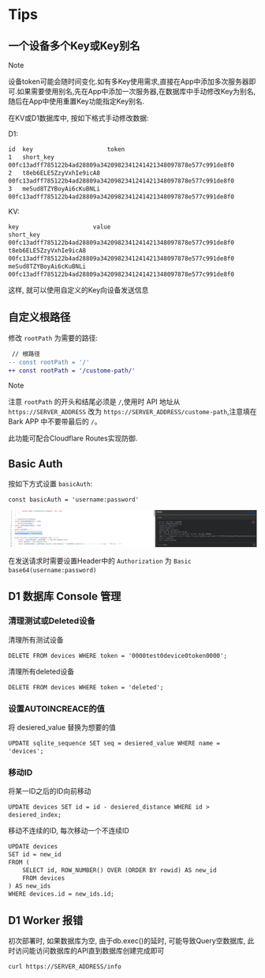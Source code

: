 # Tips

## 一个设备多个Key或Key别名

> [!NOTE]
> 设备token可能会随时间变化.如有多Key使用需求,直接在App中添加多次服务器即可.如果需要使用别名,先在App中添加一次服务器,在数据库中手动修改Key为别名,随后在App中使用重置Key功能指定Key别名.

在KV或D1数据库中, 按如下格式手动修改数据:

D1:
```
id  key                     token
1   short_key               00fc13adff785122b4ad28809a3420982341241421348097878e577c991de8f0
2   t8eb6ELE5ZzyVxhIe9icA8  00fc13adff785122b4ad28809a3420982341241421348097878e577c991de8f0
3   meSud8TZYBoyAi6cKuBNLi  00fc13adff785122b4ad28809a3420982341241421348097878e577c991de8f0
```

KV:
```
key                     value
short_key               00fc13adff785122b4ad28809a3420982341241421348097878e577c991de8f0
t8eb6ELE5ZzyVxhIe9icA8  00fc13adff785122b4ad28809a3420982341241421348097878e577c991de8f0
meSud8TZYBoyAi6cKuBNLi  00fc13adff785122b4ad28809a3420982341241421348097878e577c991de8f0
```

这样, 就可以使用自定义的Key向设备发送信息

## 自定义根路径

修改 `rootPath` 为需要的路径:

```diff
 // 根路径
-- const rootPath = '/'
++ const rootPath = '/custome-path/'
```

> [!NOTE]
> 注意 `rootPath` 的开头和结尾必须是 `/`,使用时 API 地址从 `https://SERVER_ADDRESS` 改为 `https://SERVER_ADDRESS/custome-path`,注意填在 Bark APP 中不要带最后的 `/`。

此功能可配合Cloudflare Routes实现防御.

<!-- <p align="center">
    <img src="images/tips/Screenshot from 2024-06-16 00-11-33.png" width="500">
</p> -->

## Basic Auth
按如下方式设置 `basicAuth`:
```
const basicAuth = 'username:password'
```

<p align="center">
    <img src="images/tips/Screenshot from 2024-09-18 18-13-07.png">
</p>

在发送请求时需要设置Header中的 `Authorization` 为 `Basic base64(username:password)`

## D1 数据库 Console 管理

### 清理测试或Deleted设备

清理所有测试设备

```
DELETE FROM devices WHERE token = '0000test0device0token0000';
```

清理所有deleted设备

```
DELETE FROM devices WHERE token = 'deleted';
```

### 设置AUTOINCREACE的值

将 desiered_value 替换为想要的值

```
UPDATE sqlite_sequence SET seq = desiered_value WHERE name = 'devices';
```

### 移动ID

将某一ID之后的ID向前移动

```
UPDATE devices SET id = id - desiered_distance WHERE id > desiered_index;
```

移动不连续的ID, 每次移动一个不连续ID

```
UPDATE devices
SET id = new_id
FROM (
    SELECT id, ROW_NUMBER() OVER (ORDER BY rowid) AS new_id
    FROM devices
) AS new_ids
WHERE devices.id = new_ids.id;
```

## D1 Worker 报错

初次部署时, 如果数据库为空, 由于db.exec()的延时, 可能导致Query空数据库, 此时访问能访问数据库的API直到数据库创建完成即可

```
curl https://SERVER_ADDRESS/info
```
